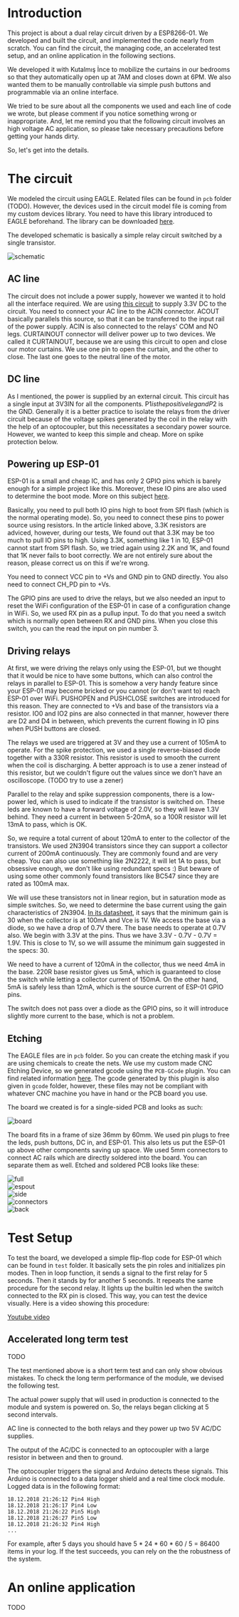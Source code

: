 # Introduction

This project is about a dual relay circuit driven by a ESP8266-01. We developed and built the circuit, and implemented the code nearly from scratch. You can find the circuit, the managing code, an accelerated test setup, and an online application in the following sections.  

We developed it with Kutalmış İnce to mobilize the curtains in our bedrooms so that they automatically open up at 7AM and closes down at 6PM. We also wanted them to be manually controllable via simple push buttons and programmable via an online interface.  

We tried to be sure about all the components we used and each line of code we wrote, but please comment if you notice something wrong or inappropriate. And, let me remind you that the following circuit involves an high voltage AC application, so please take necessary precautions before getting your hands dirty.  

So, let's get into the details.  

# The circuit

We modeled the circuit using EAGLE. Related files can be found in `pcb` folder (TODO). However, the devices used in the circuit model file is coming from my custom devices library. You need to have this library introduced to EAGLE beforehand. The library can be downloaded [here](https://github.com/tolgakurt/eagle-parts-library).  

The developed schematic is basically a simple relay circuit switched by a single transistor.  

![schematic](res/schematic.png "Schematic")

## AC line

The circuit does not include a power supply, however we wanted it to hold all the interface required. We are using [this circuit](https://www.banggood.com/AC-DC-3_5W-Isolated-AC-110V-220V-To-DC-3_3V-1A-Switch-Power-Supply-Converter-Module-p-1088504.html?rmmds=buy&cur_warehouse=CN) to supply 3.3V DC to the circuit. You need to connect your AC line to the ACIN connector. ACOUT basically parallels this source, so that it can be transferred to the input rail of the power supply. ACIN is also connected to the relays' COM and NO legs. CURTAINOUT connector will deliver power up to two devices. We called it CURTAINOUT, because we are using this circuit to open and close our motor curtains. We use one pin to open the curtain, and the other to close. The last one goes to the neutral line of the motor.  

## DC line

As I mentioned, the power is supplied by an external circuit. This circuit has a single input at 3V3IN for all the components. P$1 is the positive leg and P$2 is the GND. Generally it is a better practice to isolate the relays from the driver circuit because of the voltage spikes generated by the coil in the relay with the help of an optocoupler, but this necessitates a secondary power source. However, we wanted to keep this simple and cheap. More on spike protection below.  

## Powering up ESP-01

ESP-01 is a small and cheap IC, and has only 2 GPIO pins which is barely enough for a simple project like this. Moreover, these IO pins are also used to determine the boot mode. More on this subject [here](https://www.forward.com.au/pfod/ESP8266/GPIOpins/ESP8266_01_pin_magic.html).  

Basically, you need to pull both IO pins high to boot from SPI flash (which is the normal operating mode). So, you need to connect these pins to power source using resistors. In the article linked above, 3.3K resistors are adviced, however, during our tests, We found out that 3.3K may be too much to pull IO pins to high. Using 3.3K, something like 1 in 10, ESP-01 cannot start from SPI flash. So, we tried again using 2.2K and 1K, and found that 1K never fails to boot correctly. We are not entirely sure about the reason, please correct us on this if we're wrong.  

You need to connect VCC pin to +Vs and GND pin to GND directly. You also need to connect CH_PD pin to +Vs.  

The GPIO pins are used to drive the relays, but we also needed an input to reset the WiFi configuration of the ESP-01 in case of a configuration change in WiFi. So, we used RX pin as a pullup input. To do that you need a switch which is normally open between RX and GND pins. When you close this switch, you can the read the input on pin number 3.  

## Driving relays

At first, we were driving the relays only using the ESP-01, but we thought that it would be nice to have some buttons, which can also control the relays in parallel to ESP-01. This is somehow a very handy feature since your ESP-01 may become bricked or you cannot (or don't want to) reach ESP-01 over WiFi. PUSHOPEN and PUSHCLOSE switches are introduced for this reason. They are connected to +Vs and base of the transistors via a resistor. IO0 and IO2 pins are also connected in that manner, however there are D2 and D4 in between, which prevents the current flowing in IO pins when PUSH buttons are closed.  

The relays we used are triggered at 3V and they use a current of 105mA to operate. For the spike protection, we used a single reverse-biased diode together with a 330R resistor. This resistor is used to smooth the current when the coil is discharging. A better approach is to use a zener instead of this resistor, but we couldn't figure out the values since we don't have an oscilloscope. (TODO try to use a zener)  

Parallel to the relay and spike suppression components, there is a low-power led, which is used to indicate if the transistor is switched on. These leds are known to have a forward voltage of 2.0V, so they will leave 1.3V behind. They need a current in between 5-20mA, so a 100R resistor will let 13mA to pass, which is OK.  

So, we require a total current of about 120mA to enter to the collector of the transistors. We used 2N3904 transistors since they can support a collector current of 200mA continuously. They are commonly found and are very cheap. You can also use something like 2N2222, it will let 1A to pass, but obsessive enough, we don't like using redundant specs :) But beware of using some other commonly found transistors like BC547 since they are rated as 100mA max.  

We will use these transistors not in linear region, but in saturation mode as simple switches. So, we need to determine the base current using the gain characteristics of 2N3904. [In its datasheet](https://www.sparkfun.com/datasheets/Components/2N3904.pdf), it says that the minimum gain is 30 when the collector is at 100mA and Vce is 1V. We access the base via a diode, so we have a drop of 0.7V there. The base needs to operate at 0.7V also. We begin with 3.3V at the pins. Thus we have 3.3V - 0.7V - 0.7V = 1.9V. This is close to 1V, so we will assume the minimum gain suggested in the specs: 30.  

We need to have a current of 120mA in the collector, thus we need 4mA in the base. 220R base resistor gives us 5mA, which is guaranteed to close the switch while letting a collector current of 150mA. On the other hand, 5mA is safely less than 12mA, which is the source current of ESP-01 GPIO pins.  

The switch does not pass over a diode as the GPIO pins, so it will introduce slightly more current to the base, which is not a problem.  

## Etching

The EAGLE files are in `pcb` folder. So you can create the etching mask if you are using chemicals to create the nets. We use my custom made CNC Etching Device, so we generated gcode using the `PCB-GCode` plugin. You can find related information [here](http://www.richa1.com/RichardAlbritton/create-g-code-from-an-eagle-file/). The gcode generated by this plugin is also given in `gcode` folder, however, these files may not be compliant with whatever CNC machine you have in hand or the PCB board you use.  

The board we created is for a single-sided PCB and looks as such:  

![board](res/board.png "Board")

The board fits in a frame of size 36mm by 60mm. We used pin plugs to free the leds, push buttons, DC in, and ESP-01. This also lets us put the ESP-01 up above other components saving up space. We used 5mm connectors to connect AC rails which are directly soldered into the board. You can separate them as well. Etched and soldered PCB looks like these:  

![full](res/full.jpg "Fully assembled")  
![espout](res/espout.jpg "Without ESP-01")  
![side](res/side.jpg "Side view")  
![connectors](res/connectors.jpg "Connectors")  
![back](res/back.jpg "Back side")  

# Test Setup

To test the board, we developed a simple flip-flop code for ESP-01 which can be found in `test` folder. It basically sets the pin roles and initializes pin modes. Then in loop function, it sends a signal to the first relay for 5 seconds. Then it stands by for another 5 seconds. It repeats the same procedure for the second relay. It lights up the builtin led when the switch connected to the RX pin is closed. This way, you can test the device visually. Here is a video showing this procedure:  

[Youtube video](https://www.youtube.com/watch?v=AhVkFz1hL98)

## Accelerated long term test

TODO  

The test mentioned above is a short term test and can only show obvious mistakes. To check the long term performance of the module, we devised the following test.  

The actual power supply that will used in production is connected to the module and system is powered on. So, the relays began clicking at 5 second intervals.  

AC line is connected to the both relays and they power up two 5V AC/DC supplies.  

The output of the AC/DC is connected to an optocoupler with a large resistor in between and then to ground.  

The optocoupler triggers the signal and Arduino detects these signals. This Arduino is connected to a data logger shield and a real time clock module. Logged data is in the following format:  

```
18.12.2018 21:26:12 Pin4 High
18.12.2018 21:26:17 Pin4 Low
18.12.2018 21:26:22 Pin5 High
18.12.2018 21:26:27 Pin5 Low
18.12.2018 21:26:32 Pin4 High
...
```

For example, after 5 days you should have 5 * 24 * 60 * 60 / 5 = 86400 items in your log. If the test succeeds, you can rely on the the robustness of the system.  

# An online application

TODO  
